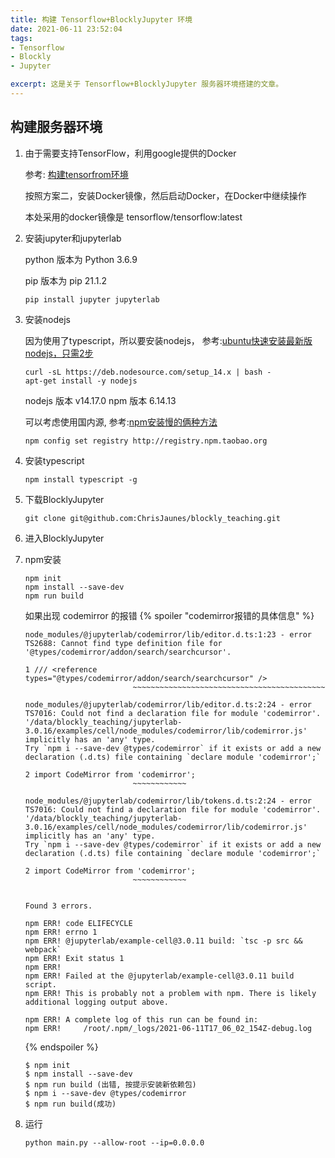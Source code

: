 ```yaml
---
title: 构建 Tensorflow+BlocklyJupyter 环境
date: 2021-06-11 23:52:04
tags: 
- Tensorflow
- Blockly
- Jupyter

excerpt: 这是关于 Tensorflow+BlocklyJupyter 服务器环境搭建的文章。
---
```


## 构建服务器环境

1. 由于需要支持TensorFlow，利用google提供的Docker

    参考: [构建tensorfrom环境](https://chrisjaunes.github.io/ChrisJaunes/2021/02/22/%E6%9E%84%E5%BB%BAtensorfrom%E7%8E%AF%E5%A2%83/)

    按照方案二，安装Docker镜像，然后启动Docker，在Docker中继续操作

    本处采用的docker镜像是 tensorflow/tensorflow:latest

2. 安装jupyter和jupyterlab

    python 版本为 Python 3.6.9
    
    pip 版本为 pip 21.1.2

    ```
    pip install jupyter jupyterlab
    ```

3. 安装nodejs

    因为使用了typescript，所以要安装nodejs， 参考:[ubuntu快速安装最新版nodejs，只需2步](https://blog.csdn.net/Ezreal_King/article/details/78659810)

    ```
    curl -sL https://deb.nodesource.com/setup_14.x | bash -
    apt-get install -y nodejs
    ```
    nodejs 版本 v14.17.0
    npm 版本 6.14.13

    可以考虑使用国内源, 参考:[npm安装慢的俩种方法](https://blog.csdn.net/qq_43500877/article/details/89449837)
    
    ```
    npm config set registry http://registry.npm.taobao.org
    ```

4. 安装typescript 
    ```
    npm install typescript -g
    ```

5. 下载BlocklyJupyter

    ```
    git clone git@github.com:ChrisJaunes/blockly_teaching.git
    ```

6. 进入BlocklyJupyter
7. npm安装
    ```
    npm init
    npm install --save-dev
    npm run build
    ```
    如果出现 codemirror 的报错
    {% spoiler "codemirror报错的具体信息" %}
    ```shell
    node_modules/@jupyterlab/codemirror/lib/editor.d.ts:1:23 - error TS2688: Cannot find type definition file for '@types/codemirror/addon/search/searchcursor'.

    1 /// <reference types="@types/codemirror/addon/search/searchcursor" />
                            ~~~~~~~~~~~~~~~~~~~~~~~~~~~~~~~~~~~~~~~~~~~

    node_modules/@jupyterlab/codemirror/lib/editor.d.ts:2:24 - error TS7016: Could not find a declaration file for module 'codemirror'. '/data/blockly_teaching/jupyterlab-3.0.16/examples/cell/node_modules/codemirror/lib/codemirror.js' implicitly has an 'any' type.
    Try `npm i --save-dev @types/codemirror` if it exists or add a new declaration (.d.ts) file containing `declare module 'codemirror';`

    2 import CodeMirror from 'codemirror';
                            ~~~~~~~~~~~~

    node_modules/@jupyterlab/codemirror/lib/tokens.d.ts:2:24 - error TS7016: Could not find a declaration file for module 'codemirror'. '/data/blockly_teaching/jupyterlab-3.0.16/examples/cell/node_modules/codemirror/lib/codemirror.js' implicitly has an 'any' type.
    Try `npm i --save-dev @types/codemirror` if it exists or add a new declaration (.d.ts) file containing `declare module 'codemirror';`

    2 import CodeMirror from 'codemirror';
                            ~~~~~~~~~~~~


    Found 3 errors.

    npm ERR! code ELIFECYCLE
    npm ERR! errno 1
    npm ERR! @jupyterlab/example-cell@3.0.11 build: `tsc -p src && webpack`
    npm ERR! Exit status 1
    npm ERR!
    npm ERR! Failed at the @jupyterlab/example-cell@3.0.11 build script.
    npm ERR! This is probably not a problem with npm. There is likely additional logging output above.

    npm ERR! A complete log of this run can be found in:
    npm ERR!     /root/.npm/_logs/2021-06-11T17_06_02_154Z-debug.log
    ```
    {% endspoiler %}
    ```
    $ npm init
    $ npm install --save-dev
    $ npm run build (出错, 按提示安装新依赖包)
    $ npm i --save-dev @types/codemirror
    $ npm run build(成功)
    ```

8. 运行
    ```
    python main.py --allow-root --ip=0.0.0.0
    ```